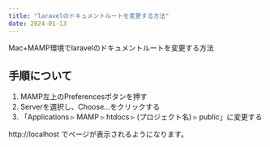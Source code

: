 ```yaml
---
title: "laravelのドキュメントルートを変更する方法"
date: 2024-01-13
---
```


Mac+MAMP環境でlaravelのドキュメントルートを変更する方法    

    
## 手順について
1. MAMP左上のPreferencesボタンを押す    
2. Serverを選択し、Choose...をクリックする    
3. 「Applications ▹ MAMP ▹ htdocs ▹ (プロジェクト名) ▹ public」に変更する

http://localhost
でページが表示されるようになります。
